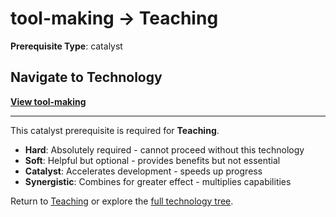 # tool-making → Teaching

**Prerequisite Type**: catalyst

## Navigate to Technology

**[View tool-making](../../../tool-making/README.md)**

---

This catalyst prerequisite is required for **Teaching**.

- **Hard**: Absolutely required - cannot proceed without this technology
- **Soft**: Helpful but optional - provides benefits but not essential  
- **Catalyst**: Accelerates development - speeds up progress
- **Synergistic**: Combines for greater effect - multiplies capabilities

Return to [Teaching](../../README.md) or explore the [full technology tree](../../../../README.md).
